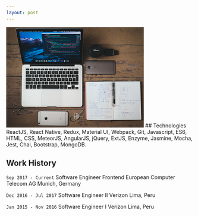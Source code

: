 ```yaml
---
layout: post
---
```

<img src="/images/fulls/01.jpg" class="fit image">
## Technologies
ReactJS, React Native, Redux, Material UI, Webpack, Git, Javascript, ES6, HTML, CSS, MeteorJS, AngularJS, jQuery, ExtJS, Enzyme, Jasmine, Mocha, Jest, Chai, Bootstrap, MongoDB.

## Work History

`Sep 2017 - Current`
Software Engineer Frontend
European Computer Telecom AG
Munich, Germany

`Dec 2016 - Jul 2017`
Software Engineer II 
Verizon
Lima, Peru

`Jan 2015 - Nov 2016`
Software Engineer I
Verizon
Lima, Peru
